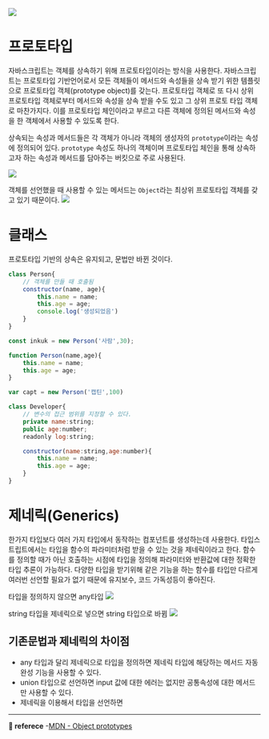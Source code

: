 ![](https://images.velog.io/images/ouo_yoonk/post/836df572-fd54-4447-9760-4cc44cc4653e/TypeScript__n_-_%ED%81%B4%EB%9E%98%EC%8A%A4%EC%99%80_%EC%A0%9C%EB%84%A4%EB%A6%AD.png)


# 프로토타입
자바스크립트는 객체를 상속하기 위해 프로토타입이라는 방식을 사용한다. 자바스크립트는 프로토타입 기반언어로서 모든 객체들이 메서드와 속성들을 상속 받기 위한 템플릿으로 프로토타입 객체(prototype object)를 갖는다. 프로토타입 객체로 또 다시 상위 프로토타입 객체로부터 메서드와 속성을 상속 받을 수도 있고 그 상위 프로토 타입 객체로 마찬가지다. 이를 프로토타입 체인이라고 부르고 다른 객체에 정의된 메서드와 속성을 한 객체에서 사용할 수 있도록 한다.

상속되는 속성과 메서드들은 각 객체가 아니라 객체의 생성자의 `prototype`이라는 속성에 정의되어 있다. `prototype` 속성도 하나의 객체이며 프로토타입 체인을 통해 상속하고자 하는 속성과 메서드를 담아주는 버킷으로 주로 사용된다. 

![](https://images.velog.io/images/ouo_yoonk/post/0c70134e-d8ca-4023-86ab-f04b6404f85c/image.png)

객체를 선언했을 때 사용할 수 있는 메서드는 `Object`라는 최상위 프로토타입 객체를 갖고 있기 때문이다.
![](https://images.velog.io/images/ouo_yoonk/post/7a90fef7-864d-432c-b3e4-bf536fecd38e/image.png)


# 클래스
프로토타입 기반의 상속은 유지되고, 문법만 바뀐 것이다. 

``` javascript
class Person{
    // 객체를 만들 때 호출됨
    constructor(name, age){
        this.name = name;
        this.age = age;
        console.log('생성되었음')
    }
}

const inkuk = new Person('사람',30);

```


``` javascript
function Person(name,age){
    this.name = name;
    this.age = age;
}

var capt = new Person('캡틴',100)
```

``` javascript
class Developer{
    // 변수의 접근 범위를 지정할 수 있다.
    private name:string;
    public age:number;
    readonly log:string;

    constructor(name:string,age:number){
        this.name = name;
        this.age = age;
    }
}
```

# 제네릭(Generics)
한가지 타입보다 여러 가지 타입에서 동작하는 컴포넌트를 생성하는데 사용한다. 타입스트립트에서는 타입을 함수의 파라미터처럼 받을 수 있는 것을 제네릭이라고 한다. 함수를 정의할 때가 아닌 호출하는 시점에 타입을 정의해 파라미터와 반환값에 대한 정확한 타입 추론이 가능하다. 다양한 타입을 받기위해 같은 기능을 하는 함수를 타입만 다르게 여러번 선언할 필요가 없기 때문에 유지보수, 코드 가독성등이 좋아진다. 

타입을 정의하지 않으면 any타입
![](https://images.velog.io/images/ouo_yoonk/post/f4114338-b638-4eef-9995-f6cc3c0775fe/image.png)

string 타입을 제네릭으로 넣으면 string 타입으로 바뀜
![](https://images.velog.io/images/ouo_yoonk/post/d8657799-8c22-4881-8c6b-8f23b7660dae/image.png)

## 기존문법과 제네릭의 차이점

- any 타입과 달리 제네릭으로 타입을 정의하면 제네릭 타입에 해당하는 메서드 자동완성 기능을 사용할 수 있다.
- union 타입으로 선언하면 input 값에 대한 에러는 없지만 공통속성에 대한 메서드만 사용할 수 있다.
- 제네릭을 이용해서 타입을 선언하면 


---
__📑 referece__
-[MDN - Object prototypes](https://developer.mozilla.org/ko/docs/Learn/JavaScript/Objects/Object_prototypes)
